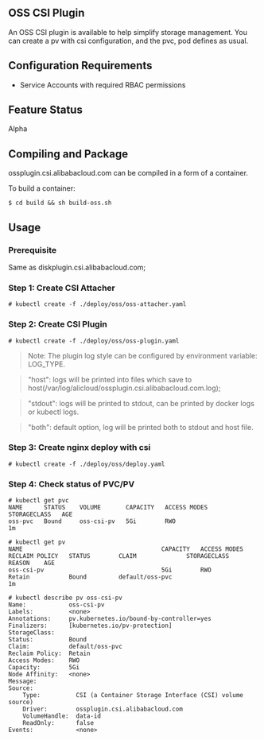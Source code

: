 
## OSS CSI Plugin


An OSS CSI plugin is available to help simplify storage management.
You can create a pv with csi configuration, and the pvc, pod defines as usual.


## Configuration Requirements

* Service Accounts with required RBAC permissions

## Feature Status
Alpha

## Compiling and Package
ossplugin.csi.alibabacloud.com can be compiled in a form of a container.

To build a container:
```
$ cd build && sh build-oss.sh
```

## Usage

### Prerequisite
Same as diskplugin.csi.alibabacloud.com;


### Step 1: Create CSI Attacher
```
# kubectl create -f ./deploy/oss/oss-attacher.yaml
```

### Step 2: Create CSI Plugin
```
# kubectl create -f ./deploy/oss/oss-plugin.yaml
```

> Note: The plugin log style can be configured by environment variable: LOG_TYPE.

> "host": logs will be printed into files which save to host(/var/log/alicloud/ossplugin.csi.alibabacloud.com.log);

> "stdout": logs will be printed to stdout, can be printed by docker logs or kubectl logs.

> "both": default option, log will be printed both to stdout and host file.

### Step 3: Create nginx deploy with csi
```
# kubectl create -f ./deploy/oss/deploy.yaml
```

### Step 4: Check status of PVC/PV
```
# kubectl get pvc
NAME      STATUS    VOLUME       CAPACITY   ACCESS MODES   STORAGECLASS   AGE
oss-pvc   Bound     oss-csi-pv   5Gi        RWO                           1m
```

```
# kubectl get pv
NAME                                       CAPACITY   ACCESS MODES   RECLAIM POLICY   STATUS        CLAIM              STORAGECLASS   REASON    AGE
oss-csi-pv                                 5Gi        RWO            Retain           Bound         default/oss-pvc                             1m
```

```
# kubectl describe pv oss-csi-pv
Name:            oss-csi-pv
Labels:          <none>
Annotations:     pv.kubernetes.io/bound-by-controller=yes
Finalizers:      [kubernetes.io/pv-protection]
StorageClass:
Status:          Bound
Claim:           default/oss-pvc
Reclaim Policy:  Retain
Access Modes:    RWO
Capacity:        5Gi
Node Affinity:   <none>
Message:
Source:
    Type:          CSI (a Container Storage Interface (CSI) volume source)
    Driver:        ossplugin.csi.alibabacloud.com
    VolumeHandle:  data-id
    ReadOnly:      false
Events:            <none>
```
